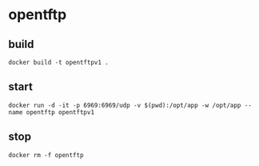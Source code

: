 # opentftp

## build 

```docker build -t opentftpv1 .```

## start

```docker run -d -it -p 6969:6969/udp -v $(pwd):/opt/app -w /opt/app --name opentftp opentftpv1```

## stop

```docker rm -f opentftp```
